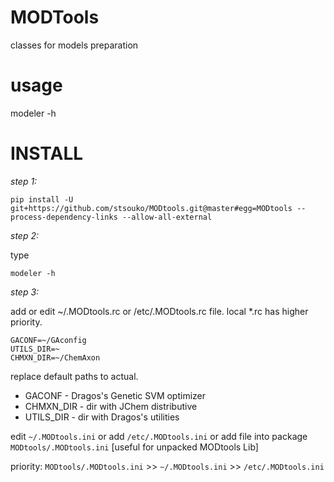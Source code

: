 MODTools
=========
classes for models preparation

usage
=====
modeler -h


INSTALL
=====

*step 1:*

    pip install -U git+https://github.com/stsouko/MODtools.git@master#egg=MODtools --process-dependency-links --allow-all-external

*step 2:*

type

    modeler -h

*step 3:*

add or edit ~/.MODtools.rc or /etc/.MODtools.rc file. local *.rc has higher priority.

    GACONF=~/GAconfig
    UTILS_DIR=~
    CHMXN_DIR=~/ChemAxon

replace default paths to actual.
* GACONF - Dragos's Genetic SVM optimizer
* CHMXN_DIR - dir with JChem distributive
* UTILS_DIR - dir with Dragos's utilities

edit `~/.MODtools.ini` or add `/etc/.MODtools.ini`
or add file into package `MODtools/.MODtools.ini` [useful for unpacked MODtools Lib]

priority: `MODtools/.MODtools.ini` >> `~/.MODtools.ini` >> `/etc/.MODtools.ini`
